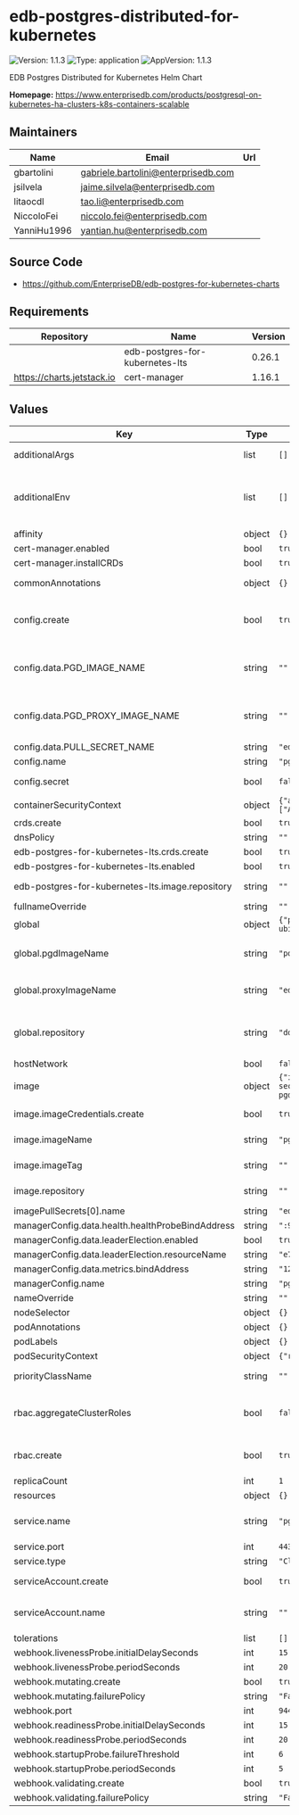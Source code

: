 # edb-postgres-distributed-for-kubernetes

![Version: 1.1.3](https://img.shields.io/badge/Version-1.1.3-informational?style=flat-square) ![Type: application](https://img.shields.io/badge/Type-application-informational?style=flat-square) ![AppVersion: 1.1.3](https://img.shields.io/badge/AppVersion-1.1.3-informational?style=flat-square)

EDB Postgres Distributed for Kubernetes Helm Chart

**Homepage:** <https://www.enterprisedb.com/products/postgresql-on-kubernetes-ha-clusters-k8s-containers-scalable>

## Maintainers

| Name | Email | Url |
| ---- | ------ | --- |
| gbartolini | <gabriele.bartolini@enterprisedb.com> |  |
| jsilvela | <jaime.silvela@enterprisedb.com> |  |
| litaocdl | <tao.li@enterprisedb.com> |  |
| NiccoloFei | <niccolo.fei@enterprisedb.com> |  |
| YanniHu1996 | <yantian.hu@enterprisedb.com> |  |

## Source Code

* <https://github.com/EnterpriseDB/edb-postgres-for-kubernetes-charts>

## Requirements

| Repository | Name | Version |
|------------|------|---------|
|  | edb-postgres-for-kubernetes-lts | 0.26.1 |
| https://charts.jetstack.io | cert-manager | 1.16.1 |

## Values

| Key | Type | Default | Description |
|-----|------|---------|-------------|
| additionalArgs | list | `[]` | Additional arguments to be added to the operator's args list |
| additionalEnv | list | `[]` | Array containing extra environment variables which can be templated. For example:  - name: RELEASE_NAME    value: "{{ .Release.Name }}"  - name: MY_VAR    value: "mySpecialKey" |
| affinity | object | `{}` | Affinity for the operator to be installed |
| cert-manager.enabled | bool | `true` |  |
| cert-manager.installCRDs | bool | `true` |  |
| commonAnnotations | object | `{}` | Annotations to be added to all other resources |
| config.create | bool | `true` | Specifies whether to enable the operator's configuration. Enabling this will create a ConfigMap or Secret (based on the 'secret' field) |
| config.data.PGD_IMAGE_NAME | string | `""` | Specifies the location of the pgd image (include path) to be used for the operator this will overwrite the global repository/pgdImageName |
| config.data.PGD_PROXY_IMAGE_NAME | string | `""` | Specifies the location of the pgd-proxy image (include path) to be used for the operator  this will overwrite the global repository/proxyImageName |
| config.data.PULL_SECRET_NAME | string | `"edb-pull-secret"` |  |
| config.name | string | `"pgd-operator-controller-manager-config"` |  |
| config.secret | bool | `false` | Specifies whether it should be stored in a secret, instead of a configmap |
| containerSecurityContext | object | `{"allowPrivilegeEscalation":false,"capabilities":{"drop":["ALL"]},"readOnlyRootFilesystem":true,"runAsGroup":10001,"runAsUser":10001}` | Container Security Context |
| crds.create | bool | `true` |  |
| dnsPolicy | string | `""` |  |
| edb-postgres-for-kubernetes-lts.crds.create | bool | `true` |  |
| edb-postgres-for-kubernetes-lts.enabled | bool | `true` |  |
| edb-postgres-for-kubernetes-lts.image.repository | string | `""` | Specifies the repository of the pg4k operator image, this will overwrite the global repository |
| fullnameOverride | string | `""` |  |
| global | object | `{"pgdImageName":"postgresql-pgd:17.6-pgd590-ubi9","proxyImageName":"edb-pgd-proxy:5.9.0-ubi9","repository":"docker.enterprisedb.com/k8s_enterprise_pgd"}` | Global values |
| global.pgdImageName | string | `"postgresql-pgd:17.6-pgd590-ubi9"` | Specifies the pgd image name to be used for the operator, the image will be downloaded from global repository |
| global.proxyImageName | string | `"edb-pgd-proxy:5.9.0-ubi9"` | Specifies the pgd-proxy image name to be used for the operator, the image will be downloaded from global repository |
| global.repository | string | `"docker.enterprisedb.com/k8s_enterprise_pgd"` | Specifies the repository where the operator and operand image to be downloaded from repository: docker.enterprisedb.com/k8s_standard_pgd |
| hostNetwork | bool | `false` |  |
| image | object | `{"imageCredentials":{"create":true,"name":"edb-pull-secret","password":"","registry":"docker.enterprisedb.com","username":""},"imageName":"pg4k-pgd","imagePullPolicy":"IfNotPresent","imageTag":"","repository":""}` | operator image configuration |
| image.imageCredentials.create | bool | `true` | Specifies if an imagePullSecret should be created |
| image.imageName | string | `"pg4k-pgd"` | Specifies the name of the operator image to be pulled from repository |
| image.imageTag | string | `""` | Overrides the image tag whose default is the chart appVersion. |
| image.repository | string | `""` | Specifies the repository of the pgd operator image, this will overwrite the global repository |
| imagePullSecrets[0].name | string | `"edb-pull-secret"` |  |
| managerConfig.data.health.healthProbeBindAddress | string | `":9443"` |  |
| managerConfig.data.leaderElection.enabled | bool | `true` |  |
| managerConfig.data.leaderElection.resourceName | string | `"e72f3162.k8s.enterprisedb.io"` |  |
| managerConfig.data.metrics.bindAddress | string | `"127.0.0.1:8080"` |  |
| managerConfig.name | string | `"pgd-operator-manager-config"` |  |
| nameOverride | string | `""` |  |
| nodeSelector | object | `{}` | Nodeselector for the operator to be installed |
| podAnnotations | object | `{}` | Annotations to be added to the pod |
| podLabels | object | `{}` | Labels to be added to the pod |
| podSecurityContext | object | `{"runAsNonRoot":true,"seccompProfile":{"type":"RuntimeDefault"}}` | Security Context for the whole pod |
| priorityClassName | string | `""` | Priority indicates the importance of a Pod relative to other Pods. |
| rbac.aggregateClusterRoles | bool | `false` | Aggregate ClusterRoles to Kubernetes default user-facing roles. Ref: https://kubernetes.io/docs/reference/access-authn-authz/rbac/#user-facing-roles |
| rbac.create | bool | `true` | Specifies whether ClusterRole, ClusterRoleBinding, RoleBinding and Role should be created |
| replicaCount | int | `1` |  |
| resources | object | `{}` |  |
| service.name | string | `"pgd-operator-webhook-service"` | DO NOT CHANGE THE SERVICE NAME as it is currently used to generate the certificate and can not be configured |
| service.port | int | `443` |  |
| service.type | string | `"ClusterIP"` |  |
| serviceAccount.create | bool | `true` | Specifies whether the service account should be created |
| serviceAccount.name | string | `""` | The name of the service account to use. If not set and create is true, a name is generated using the fullname template |
| tolerations | list | `[]` | Tolerations for the operator to be installed |
| webhook.livenessProbe.initialDelaySeconds | int | `15` |  |
| webhook.livenessProbe.periodSeconds | int | `20` |  |
| webhook.mutating.create | bool | `true` |  |
| webhook.mutating.failurePolicy | string | `"Fail"` |  |
| webhook.port | int | `9443` |  |
| webhook.readinessProbe.initialDelaySeconds | int | `15` |  |
| webhook.readinessProbe.periodSeconds | int | `20` |  |
| webhook.startupProbe.failureThreshold | int | `6` |  |
| webhook.startupProbe.periodSeconds | int | `5` |  |
| webhook.validating.create | bool | `true` |  |
| webhook.validating.failurePolicy | string | `"Fail"` |  |
